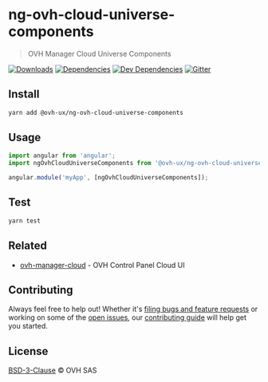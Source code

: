 # ng-ovh-cloud-universe-components

> OVH Manager Cloud Universe Components

[![Downloads](https://badgen.net/npm/dt/@ovh-ux/ng-ovh-cloud-universe-components)](https://npmjs.com/package/@ovh-ux/ng-ovh-cloud-universe-components) [![Dependencies](https://badgen.net/david/dep/ovh-ux/manager/packages/manager/modules/cloud-universe-components)](https://npmjs.com/package/@ovh-ux/ng-ovh-cloud-universe-components?activeTab=dependencies) [![Dev Dependencies](https://badgen.net/david/dev/ovh-ux/manager/packages/manager/modules/cloud-universe-components)](https://npmjs.com/package/@ovh-ux/ng-ovh-cloud-universe-components?activeTab=dependencies) [![Gitter](https://badgen.net/badge/gitter/ovh-ux/blue?icon=gitter)](https://gitter.im/ovh/ux)

## Install

```sh
yarn add @ovh-ux/ng-ovh-cloud-universe-components
```
## Usage

```js
import angular from 'angular';
import ngOvhCloudUniverseComponents from '@ovh-ux/ng-ovh-cloud-universe-components';

angular.module('myApp', [ngOvhCloudUniverseComponents]);
```

## Test

```sh
yarn test
```

## Related

* [ovh-manager-cloud](https://github.com/ovh/manager/tree/master/packages/manager/apps/cloud) - OVH Control Panel Cloud UI

## Contributing

Always feel free to help out! Whether it's [filing bugs and feature requests](https://github.com/ovh/manager/issues/new) or working on some of the [open issues](https://github.com/ovh/manager/issues), our [contributing guide](https://github.com/ovh/manager/blob/master/CONTRIBUTING.md) will help get you started.

## License

[BSD-3-Clause](LICENSE) © OVH SAS
